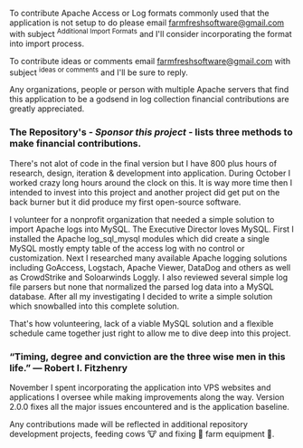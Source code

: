 To contribute Apache Access or Log formats commonly used that the application is not setup to do please email farmfreshsoftware@gmail.com with subject <sup>Additional Import Formats</sup> and I'll consider incorporating the format into import process.

To contribute ideas or comments email farmfreshsoftware@gmail.com with subject <sup>ideas or comments</sup> and I'll be sure to reply.

Any organizations, people or person with multiple Apache servers that find this application to be a godsend in log collection financial contributions are greatly appreciated.

### The Repository's ***- Sponsor this project -*** lists three methods to make financial contributions.

There's not alot of code in the final version but I have 800 plus hours of research, design, iteration & development into application. During October I worked crazy long hours around the clock on this. It is way more time then I intended to invest into this project and another project did get put on the back burner but it did produce my first open-source software.

I volunteer for a nonprofit organization that needed a simple solution to import Apache logs into MySQL. The Executive Director loves MySQL. First I installed the Apache log_sql_mysql modules which did create a single MySQL mostly empty table of the access log with no control or customization. Next I researched many available Apache logging solutions including GoAccess, Logstach, Apache Viewer, DataDog and others as well as CrowdStrike and Soloarwinds Loggly. I also reviewed several simple log file parsers but none that normalized the parsed log data into a MySQL database. After all my investigating I decided to write a simple solution which snowballed into this complete solution.

That's how volunteering, lack of a viable MySQL solution and a flexible schedule came together just right to allow me to dive deep into this project.

### “Timing, degree and conviction are the three wise men in this life.” — Robert I. Fitzhenry

November I spent incorporating the application into VPS websites and applications I oversee while making improvements along the way. Version 2.0.0 fixes all the major issues encountered and is the application baseline.

Any contributions made will be reflected in additional repository development projects, feeding cows :cow: and fixing :wrench: farm equipment :tractor:.